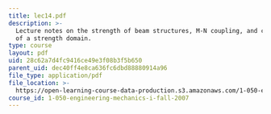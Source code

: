 ```yaml
---
title: lec14.pdf
description: >-
  Lecture notes on the strength of beam structures, M-N coupling, and convexity
  of a strength domain.
type: course
layout: pdf
uid: 28c62a7d4fc9416ce49e3f08b3f5b650
parent_uid: dec40ff4e8ca636fc6dbd88880914a96
file_type: application/pdf
file_location: >-
  https://open-learning-course-data-production.s3.amazonaws.com/1-050-engineering-mechanics-i-fall-2007/28c62a7d4fc9416ce49e3f08b3f5b650_lec14.pdf
course_id: 1-050-engineering-mechanics-i-fall-2007
---
```

